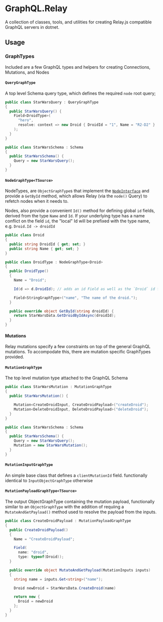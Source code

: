GraphQL.Relay
===

A collection of classes, tools, and utilities for creating Relay.js compatible GraphQL servers in dotnet.

## Usage

### GraphTypes

Included are a few GraphQL types and helpers for creating Connections, Mutations, and Nodes

#### `QueryGraphType`

A top level Schema query type, which defines the required `node` root query;

```csharp
public class StarWarsQuery : QueryGraphType
{
  public StarWarsQuery() {
    Field<DroidType>(
      "hero",
      resolve: context => new Droid { DroidId = "1", Name = "R2-D2" }
    );
  }
}

public class StarWarsSchema : Schema
{
  public StarWarsSchema() {
    Query = new StarWarsQuery();
  }
}
```

#### `NodeGraphType<TSource>`

NodeTypes, are `ObjectGraphType`s that implement the [`NodeInterface`](https://facebook.github.io/relay/docs/graphql-object-identification.html#content)
and provide a `GetById` method, which allows Relay (via the `node()` Query) to refetch nodes when it needs to.

Nodes, also provide a convenient `Id()` method for defining global `id` fields, derived from the type `Name` and `Id`.
If your underlying type has a name conflict on the field `id`, the "local" Id will be prefixed with the type name,
e.g. `Droid.Id -> droidId`

```csharp
public class Droid
{
  public string DroidId { get; set; }
  public string Name { get; set; }
}

public class DroidType : NodeGraphType<Droid>
{
  public DroidType()
  {
    Name = "Droid";

    Id(d => d.DroidId); // adds an id Field as well as the `Droid` id field

    Field<StringGraphType>("name", "The name of the droid.");
  }

  public override object GetById(string droidId) {
    return StarWarsData.GetDroidByIdAsync(droidId);
  }
}
```

#### Mutations

Relay mutations specify a few constraints on top of the general GraphQL mutations. To accompodate this, there are
mutation specific GraphTypes provided.

#### `MutationGraphType`

The top level mutation type attached to the GraphQL Schema

```csharp
public class StarWarsMutation : MutationGraphType
{
  public StarWarsMutation() {

    Mutation<CreateDroidInput, CreateDroidPayload>("createDroid");
    Mutation<DeleteDroidInput, DeleteDroidPayload>("deleteDroid");
  }
}

public class StarWarsSchema : Schema
{
  public StarWarsSchema() {
    Query = new StarWarsQuery();
    Mutation = new StarWarsMutation();
  }
}
```

#### `MutationInputGraphType`

An simple base class that defines a `clientMutationId` field. functionally identical to `InputObjectGraphType` otherwise

#### `MutationPayloadGraphType<TSource>`

The output ObjectGraphType containing the mutation payload, functionally similar to an `ObjectGraphType` with the
addition of requiing a `MutateAndGetPayload()` method used to resolve the payload from the inputs.

```csharp
public class CreateDroidPayload : MutationPayloadGraphType
{
  public CreateDroidPayload()
  {
    Name = "CreateDroidPayload";

    Field(
      name: "droid",
      type: typeof(Droid));        
  }

  public override object MutateAndGetPayload(MutationInputs inputs)
  {
    string name = inputs.Get<string>("name");

    Droid newDroid = StarWarsData.CreateDroid(name)

    return new {
      Droid = newDroid
    };
  }
}
```
